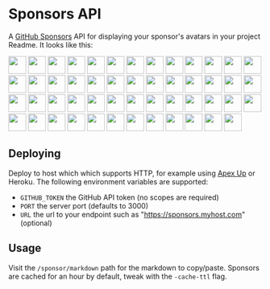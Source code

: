 # Sponsors API

A [GitHub Sponsors](https://github.com/sponsors) API for displaying your sponsor's avatars in your project Readme. It looks like this:


[<img src="https://sponsors-api-u2fftug6kq-uc.a.run.app/sponsor/avatar/0" width="35">](https://sponsors-api-u2fftug6kq-uc.a.run.app/sponsor/profile/0)
[<img src="https://sponsors-api-u2fftug6kq-uc.a.run.app/sponsor/avatar/1" width="35">](https://sponsors-api-u2fftug6kq-uc.a.run.app/sponsor/profile/1)
[<img src="https://sponsors-api-u2fftug6kq-uc.a.run.app/sponsor/avatar/2" width="35">](https://sponsors-api-u2fftug6kq-uc.a.run.app/sponsor/profile/2)
[<img src="https://sponsors-api-u2fftug6kq-uc.a.run.app/sponsor/avatar/3" width="35">](https://sponsors-api-u2fftug6kq-uc.a.run.app/sponsor/profile/3)
[<img src="https://sponsors-api-u2fftug6kq-uc.a.run.app/sponsor/avatar/4" width="35">](https://sponsors-api-u2fftug6kq-uc.a.run.app/sponsor/profile/4)
[<img src="https://sponsors-api-u2fftug6kq-uc.a.run.app/sponsor/avatar/5" width="35">](https://sponsors-api-u2fftug6kq-uc.a.run.app/sponsor/profile/5)
[<img src="https://sponsors-api-u2fftug6kq-uc.a.run.app/sponsor/avatar/6" width="35">](https://sponsors-api-u2fftug6kq-uc.a.run.app/sponsor/profile/6)
[<img src="https://sponsors-api-u2fftug6kq-uc.a.run.app/sponsor/avatar/7" width="35">](https://sponsors-api-u2fftug6kq-uc.a.run.app/sponsor/profile/7)
[<img src="https://sponsors-api-u2fftug6kq-uc.a.run.app/sponsor/avatar/8" width="35">](https://sponsors-api-u2fftug6kq-uc.a.run.app/sponsor/profile/8)
[<img src="https://sponsors-api-u2fftug6kq-uc.a.run.app/sponsor/avatar/9" width="35">](https://sponsors-api-u2fftug6kq-uc.a.run.app/sponsor/profile/9)
[<img src="https://sponsors-api-u2fftug6kq-uc.a.run.app/sponsor/avatar/10" width="35">](https://sponsors-api-u2fftug6kq-uc.a.run.app/sponsor/profile/10)
[<img src="https://sponsors-api-u2fftug6kq-uc.a.run.app/sponsor/avatar/11" width="35">](https://sponsors-api-u2fftug6kq-uc.a.run.app/sponsor/profile/11)
[<img src="https://sponsors-api-u2fftug6kq-uc.a.run.app/sponsor/avatar/12" width="35">](https://sponsors-api-u2fftug6kq-uc.a.run.app/sponsor/profile/12)
[<img src="https://sponsors-api-u2fftug6kq-uc.a.run.app/sponsor/avatar/13" width="35">](https://sponsors-api-u2fftug6kq-uc.a.run.app/sponsor/profile/13)
[<img src="https://sponsors-api-u2fftug6kq-uc.a.run.app/sponsor/avatar/14" width="35">](https://sponsors-api-u2fftug6kq-uc.a.run.app/sponsor/profile/14)
[<img src="https://sponsors-api-u2fftug6kq-uc.a.run.app/sponsor/avatar/15" width="35">](https://sponsors-api-u2fftug6kq-uc.a.run.app/sponsor/profile/15)
[<img src="https://sponsors-api-u2fftug6kq-uc.a.run.app/sponsor/avatar/16" width="35">](https://sponsors-api-u2fftug6kq-uc.a.run.app/sponsor/profile/16)
[<img src="https://sponsors-api-u2fftug6kq-uc.a.run.app/sponsor/avatar/17" width="35">](https://sponsors-api-u2fftug6kq-uc.a.run.app/sponsor/profile/17)
[<img src="https://sponsors-api-u2fftug6kq-uc.a.run.app/sponsor/avatar/18" width="35">](https://sponsors-api-u2fftug6kq-uc.a.run.app/sponsor/profile/18)
[<img src="https://sponsors-api-u2fftug6kq-uc.a.run.app/sponsor/avatar/19" width="35">](https://sponsors-api-u2fftug6kq-uc.a.run.app/sponsor/profile/19)
[<img src="https://sponsors-api-u2fftug6kq-uc.a.run.app/sponsor/avatar/20" width="35">](https://sponsors-api-u2fftug6kq-uc.a.run.app/sponsor/profile/20)
[<img src="https://sponsors-api-u2fftug6kq-uc.a.run.app/sponsor/avatar/21" width="35">](https://sponsors-api-u2fftug6kq-uc.a.run.app/sponsor/profile/21)
[<img src="https://sponsors-api-u2fftug6kq-uc.a.run.app/sponsor/avatar/22" width="35">](https://sponsors-api-u2fftug6kq-uc.a.run.app/sponsor/profile/22)
[<img src="https://sponsors-api-u2fftug6kq-uc.a.run.app/sponsor/avatar/23" width="35">](https://sponsors-api-u2fftug6kq-uc.a.run.app/sponsor/profile/23)
[<img src="https://sponsors-api-u2fftug6kq-uc.a.run.app/sponsor/avatar/24" width="35">](https://sponsors-api-u2fftug6kq-uc.a.run.app/sponsor/profile/24)
[<img src="https://sponsors-api-u2fftug6kq-uc.a.run.app/sponsor/avatar/25" width="35">](https://sponsors-api-u2fftug6kq-uc.a.run.app/sponsor/profile/25)
[<img src="https://sponsors-api-u2fftug6kq-uc.a.run.app/sponsor/avatar/26" width="35">](https://sponsors-api-u2fftug6kq-uc.a.run.app/sponsor/profile/26)
[<img src="https://sponsors-api-u2fftug6kq-uc.a.run.app/sponsor/avatar/27" width="35">](https://sponsors-api-u2fftug6kq-uc.a.run.app/sponsor/profile/27)
[<img src="https://sponsors-api-u2fftug6kq-uc.a.run.app/sponsor/avatar/28" width="35">](https://sponsors-api-u2fftug6kq-uc.a.run.app/sponsor/profile/28)
[<img src="https://sponsors-api-u2fftug6kq-uc.a.run.app/sponsor/avatar/29" width="35">](https://sponsors-api-u2fftug6kq-uc.a.run.app/sponsor/profile/29)
[<img src="https://sponsors-api-u2fftug6kq-uc.a.run.app/sponsor/avatar/30" width="35">](https://sponsors-api-u2fftug6kq-uc.a.run.app/sponsor/profile/30)
[<img src="https://sponsors-api-u2fftug6kq-uc.a.run.app/sponsor/avatar/31" width="35">](https://sponsors-api-u2fftug6kq-uc.a.run.app/sponsor/profile/31)
[<img src="https://sponsors-api-u2fftug6kq-uc.a.run.app/sponsor/avatar/32" width="35">](https://sponsors-api-u2fftug6kq-uc.a.run.app/sponsor/profile/32)
[<img src="https://sponsors-api-u2fftug6kq-uc.a.run.app/sponsor/avatar/33" width="35">](https://sponsors-api-u2fftug6kq-uc.a.run.app/sponsor/profile/33)
[<img src="https://sponsors-api-u2fftug6kq-uc.a.run.app/sponsor/avatar/34" width="35">](https://sponsors-api-u2fftug6kq-uc.a.run.app/sponsor/profile/34)
[<img src="https://sponsors-api-u2fftug6kq-uc.a.run.app/sponsor/avatar/35" width="35">](https://sponsors-api-u2fftug6kq-uc.a.run.app/sponsor/profile/35)
[<img src="https://sponsors-api-u2fftug6kq-uc.a.run.app/sponsor/avatar/36" width="35">](https://sponsors-api-u2fftug6kq-uc.a.run.app/sponsor/profile/36)
[<img src="https://sponsors-api-u2fftug6kq-uc.a.run.app/sponsor/avatar/37" width="35">](https://sponsors-api-u2fftug6kq-uc.a.run.app/sponsor/profile/37)
[<img src="https://sponsors-api-u2fftug6kq-uc.a.run.app/sponsor/avatar/38" width="35">](https://sponsors-api-u2fftug6kq-uc.a.run.app/sponsor/profile/38)
[<img src="https://sponsors-api-u2fftug6kq-uc.a.run.app/sponsor/avatar/39" width="35">](https://sponsors-api-u2fftug6kq-uc.a.run.app/sponsor/profile/39)
[<img src="https://sponsors-api-u2fftug6kq-uc.a.run.app/sponsor/avatar/40" width="35">](https://sponsors-api-u2fftug6kq-uc.a.run.app/sponsor/profile/40)
[<img src="https://sponsors-api-u2fftug6kq-uc.a.run.app/sponsor/avatar/41" width="35">](https://sponsors-api-u2fftug6kq-uc.a.run.app/sponsor/profile/41)
[<img src="https://sponsors-api-u2fftug6kq-uc.a.run.app/sponsor/avatar/42" width="35">](https://sponsors-api-u2fftug6kq-uc.a.run.app/sponsor/profile/42)
[<img src="https://sponsors-api-u2fftug6kq-uc.a.run.app/sponsor/avatar/43" width="35">](https://sponsors-api-u2fftug6kq-uc.a.run.app/sponsor/profile/43)
[<img src="https://sponsors-api-u2fftug6kq-uc.a.run.app/sponsor/avatar/44" width="35">](https://sponsors-api-u2fftug6kq-uc.a.run.app/sponsor/profile/44)
[<img src="https://sponsors-api-u2fftug6kq-uc.a.run.app/sponsor/avatar/45" width="35">](https://sponsors-api-u2fftug6kq-uc.a.run.app/sponsor/profile/45)
[<img src="https://sponsors-api-u2fftug6kq-uc.a.run.app/sponsor/avatar/46" width="35">](https://sponsors-api-u2fftug6kq-uc.a.run.app/sponsor/profile/46)
[<img src="https://sponsors-api-u2fftug6kq-uc.a.run.app/sponsor/avatar/47" width="35">](https://sponsors-api-u2fftug6kq-uc.a.run.app/sponsor/profile/47)
[<img src="https://sponsors-api-u2fftug6kq-uc.a.run.app/sponsor/avatar/48" width="35">](https://sponsors-api-u2fftug6kq-uc.a.run.app/sponsor/profile/48)
[<img src="https://sponsors-api-u2fftug6kq-uc.a.run.app/sponsor/avatar/49" width="35">](https://sponsors-api-u2fftug6kq-uc.a.run.app/sponsor/profile/49)
[<img src="https://sponsors-api-u2fftug6kq-uc.a.run.app/sponsor/avatar/50" width="35">](https://sponsors-api-u2fftug6kq-uc.a.run.app/sponsor/profile/50)

## Deploying

Deploy to host which which supports HTTP, for example using [Apex Up](https://github.com/apex/up) or Heroku. The following environment variables are supported:

- `GITHUB_TOKEN` the GitHub API token (no scopes are required)
- `PORT` the server port (defaults to 3000)
- `URL` the url to your endpoint such as "https://sponsors.myhost.com" (optional)

## Usage

Visit the `/sponsor/markdown` path for the markdown to copy/paste. Sponsors are cached for an hour by default, tweak with the `-cache-ttl` flag.
